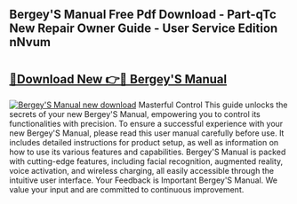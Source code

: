 ## Bergey'S Manual Free Pdf Download - Part-qTc New Repair Owner Guide - User Service Edition nNvum

# <h2><a href="http://cf20543.oget.top/?id=Bergey%27S+Manual">🔗Download New 👉🔴 Bergey'S Manual</a></h2>

[![Bergey'S Manual new download](https://i.imgur.com/5g1atiW.png)](http://cf20543.oget.top/?id=Bergey%27S+Manual)
Masterful Control This guide unlocks the secrets of your new Bergey'S Manual, empowering you to control its functionalities with precision. To ensure a successful experience with your new Bergey'S Manual, please read this user manual carefully before use. It includes detailed instructions for product setup, as well as information on how to use its various features and capabilities. Bergey'S Manual is packed with cutting-edge features, including facial recognition, augmented reality, voice activation, and wireless charging, all easily accessible through the intuitive user interface. Your Feedback is Important Bergey'S Manual. We value your input and are committed to continuous improvement.

